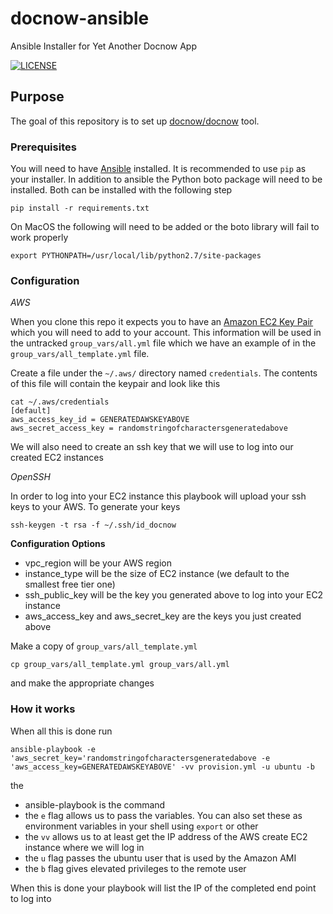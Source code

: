 # docnow-ansible
Ansible Installer for Yet Another Docnow App

[![LICENSE](https://img.shields.io/badge/license-MIT-blue.svg?style=flat-square)](./LICENSE)

## Purpose

The goal of this repository is to set up
[docnow/docnow](https://github.com/docnow/docnow) tool.

### Prerequisites

You will need to have [Ansible](https://ansible.com) installed. It is
recommended to use `pip` as your installer. In addition to ansible the Python
boto package will need to be installed. Both can be installed with the following
step

```
pip install -r requirements.txt
```

On MacOS the following will need to be added or the boto library will fail to
work properly

```
export PYTHONPATH=/usr/local/lib/python2.7/site-packages
```

### Configuration

*AWS*

When you clone this repo it expects you to have an [Amazon EC2 Key
Pair](http://docs.aws.amazon.com/AWSEC2/latest/UserGuide/ec2-key-pairs.html)
which you will need to add to your account. This information will be used in the
untracked `group_vars/all.yml` file which we have an example of in the
`group_vars/all_template.yml` file. 

Create a file under the `~/.aws/` directory named `credentials`. The contents of
this file will contain the keypair and look like this

```
cat ~/.aws/credentials
[default]
aws_access_key_id = GENERATEDAWSKEYABOVE
aws_secret_access_key = randomstringofcharactersgeneratedabove
```

We will also need to create an ssh key that we will use to log into our created EC2
instances

*OpenSSH*

In order to log into your EC2 instance this playbook will upload your ssh keys
to your AWS. To generate your keys

```
ssh-keygen -t rsa -f ~/.ssh/id_docnow
```

**Configuration Options**

* vpc_region will be your AWS region
* instance_type will be the size of EC2 instance (we default to the smallest
  free tier one)
* ssh_public_key will be the key you generated above to log into your EC2 instance
* aws_access_key and aws_secret_key are the keys you just created above

Make a copy of `group_vars/all_template.yml`

```
cp group_vars/all_template.yml group_vars/all.yml
```

and make the appropriate changes


### How it works

When all this is done run 

```
ansible-playbook -e 'aws_secret_key='randomstringofcharactersgeneratedabove -e 'aws_access_key=GENERATEDAWSKEYABOVE' -vv provision.yml -u ubuntu -b
```

the 

* ansible-playbook is the command
* the `e` flag allows us to pass the variables. You can also set these as
  environment variables in your shell using `export` or other
* the `vv` allows us to at least get the IP address of the AWS create EC2 instance
  where we will log in
* the `u` flag passes the ubuntu user that is used by the Amazon AMI
* the `b` flag gives elevated privileges to the remote user

When this is done your playbook will list the IP of the completed end point to
log into 

